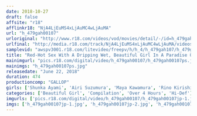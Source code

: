 ```yaml
---
date: 2018-10-27
draft: false
affsite: "r18"
afflinkr18: "NjA4LjEuMS4xLjAuMC4wLjAuMA"
url: "h_479gah00107"
urloriginal: "http://www.r18.com/videos/vod/movies/detail/-/id=h_479gah00107"
urlfinal: "http://media.r18.com/track/NjA4LjEuMS4xLjAuMC4wLjAuMA/videos/vod/movies/detail/-/id=h_479gah00107"
samplevid: "awspv3001.r18.com/litevideo/freepv/h/h_4/h_479gah107/h_479gah107_dmb_w.mp4"
title: "Red-Hot Sex With A Dripping Wet, Beautiful Girl In A Paradise Of Eternal Summer 8 Hours 2"
mainimgurl: "pics.r18.com/digital/video/h_479gah00107/h_479gah00107ps.jpg"
mainimgs: "h_479gah00107ps.jpg"
releasedate: "June 22, 2018"
duration: 474
productioncomp: "GALLOP"
girls: ['Shunka Ayami', 'Airi Suzumura', 'Maya Kawamura', 'Rino Kirishima', 'Rui Hasegawa', 'Mion Sonoda', 'Miri Mizuki', 'Sana Imanaga']
categories: ['Beautiful Girl', 'Compilation', 'Over 4 Hours', 'Hi-Def']
imgurls: ['pics.r18.com/digital/video/h_479gah00107/h_479gah00107jp-1.jpg', 'pics.r18.com/digital/video/h_479gah00107/h_479gah00107jp-2.jpg', 'pics.r18.com/digital/video/h_479gah00107/h_479gah00107jp-3.jpg', 'pics.r18.com/digital/video/h_479gah00107/h_479gah00107jp-4.jpg', 'pics.r18.com/digital/video/h_479gah00107/h_479gah00107jp-5.jpg', 'pics.r18.com/digital/video/h_479gah00107/h_479gah00107jp-6.jpg', 'pics.r18.com/digital/video/h_479gah00107/h_479gah00107jp-7.jpg', 'pics.r18.com/digital/video/h_479gah00107/h_479gah00107jp-8.jpg', 'pics.r18.com/digital/video/h_479gah00107/h_479gah00107jp-9.jpg', 'pics.r18.com/digital/video/h_479gah00107/h_479gah00107jp-10.jpg', 'pics.r18.com/digital/video/h_479gah00107/h_479gah00107jp-11.jpg', 'pics.r18.com/digital/video/h_479gah00107/h_479gah00107jp-12.jpg', 'pics.r18.com/digital/video/h_479gah00107/h_479gah00107jp-13.jpg', 'pics.r18.com/digital/video/h_479gah00107/h_479gah00107jp-14.jpg', 'pics.r18.com/digital/video/h_479gah00107/h_479gah00107jp-15.jpg', 'pics.r18.com/digital/video/h_479gah00107/h_479gah00107jp-16.jpg', 'pics.r18.com/digital/video/h_479gah00107/h_479gah00107jp-17.jpg', 'pics.r18.com/digital/video/h_479gah00107/h_479gah00107jp-18.jpg', 'pics.r18.com/digital/video/h_479gah00107/h_479gah00107jp-19.jpg', 'pics.r18.com/digital/video/h_479gah00107/h_479gah00107jp-20.jpg']
imgs: ['h_479gah00107jp-1.jpg', 'h_479gah00107jp-2.jpg', 'h_479gah00107jp-3.jpg', 'h_479gah00107jp-4.jpg', 'h_479gah00107jp-5.jpg', 'h_479gah00107jp-6.jpg', 'h_479gah00107jp-7.jpg', 'h_479gah00107jp-8.jpg', 'h_479gah00107jp-9.jpg', 'h_479gah00107jp-10.jpg', 'h_479gah00107jp-11.jpg', 'h_479gah00107jp-12.jpg', 'h_479gah00107jp-13.jpg', 'h_479gah00107jp-14.jpg', 'h_479gah00107jp-15.jpg', 'h_479gah00107jp-16.jpg', 'h_479gah00107jp-17.jpg', 'h_479gah00107jp-18.jpg', 'h_479gah00107jp-19.jpg', 'h_479gah00107jp-20.jpg']
---
```


